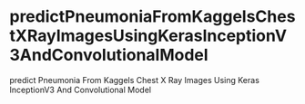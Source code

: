 # predictPneumoniaFromKaggelsChestXRayImagesUsingKerasInceptionV3AndConvolutionalModel
predict Pneumonia From Kaggels Chest X Ray Images Using Keras InceptionV3 And Convolutional Model
